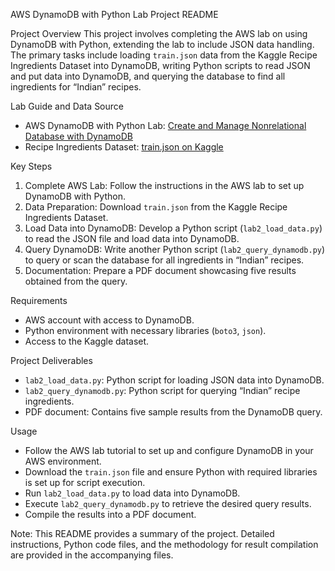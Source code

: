 AWS DynamoDB with Python Lab Project README

 Project Overview
This project involves completing the AWS lab on using DynamoDB with Python, extending the lab to include JSON data handling. The primary tasks include loading `train.json` data from the Kaggle Recipe Ingredients Dataset into DynamoDB, writing Python scripts to read JSON and put data into DynamoDB, and querying the database to find all ingredients for “Indian” recipes.

 Lab Guide and Data Source
- AWS DynamoDB with Python Lab: [Create and Manage Nonrelational Database with DynamoDB](https://aws.amazon.com/getting-started/hands-on/create-manage-nonrelational-database-dynamodb/)
- Recipe Ingredients Dataset: [train.json on Kaggle](https://www.kaggle.com/datasets/kaggle/recipe-ingredients-dataset)

 Key Steps
1. Complete AWS Lab: Follow the instructions in the AWS lab to set up DynamoDB with Python.
2. Data Preparation: Download `train.json` from the Kaggle Recipe Ingredients Dataset.
3. Load Data into DynamoDB: Develop a Python script (`lab2_load_data.py`) to read the JSON file and load data into DynamoDB.
4. Query DynamoDB: Write another Python script (`lab2_query_dynamodb.py`) to query or scan the database for all ingredients in “Indian” recipes.
5. Documentation: Prepare a PDF document showcasing five results obtained from the query.

 Requirements
- AWS account with access to DynamoDB.
- Python environment with necessary libraries (`boto3`, `json`).
- Access to the Kaggle dataset.

 Project Deliverables
- `lab2_load_data.py`: Python script for loading JSON data into DynamoDB.
- `lab2_query_dynamodb.py`: Python script for querying “Indian” recipe ingredients.
- PDF document: Contains five sample results from the DynamoDB query.

 Usage
- Follow the AWS lab tutorial to set up and configure DynamoDB in your AWS environment.
- Download the `train.json` file and ensure Python with required libraries is set up for script execution.
- Run `lab2_load_data.py` to load data into DynamoDB.
- Execute `lab2_query_dynamodb.py` to retrieve the desired query results.
- Compile the results into a PDF document.

Note: This README provides a summary of the project. Detailed instructions, Python code files, and the methodology for result compilation are provided in the accompanying files.

